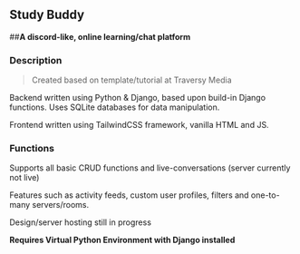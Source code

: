 ## Study Buddy

##**A discord-like, online learning/chat platform**

### Description

> Created based on template/tutorial at Traversy Media

Backend written using Python & Django, based upon build-in Django functions. Uses SQLite databases for data manipulation.

Frontend written using TailwindCSS framework, vanilla HTML and JS.

### Functions

Supports all basic CRUD functions and live-conversations (server currently not live)

Features such as activity feeds, custom user profiles, filters and one-to-many servers/rooms.

Design/server hosting still in progress

**Requires Virtual Python Environment with Django installed**




